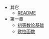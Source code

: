 * 其它
  * [README](离散数学/README.md)
* 第一章
  * [初等数论基础](离散数学/第一章/初等数论基础.md)
  * [欧拉函数](离散数学/第一章/欧拉函数.md)
